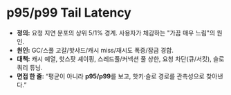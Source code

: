 # p95/p99 Tail Latency
- **정의:** 요청 지연 분포의 상위 5/1% 경계. 사용자가 체감하는 "가끔 매우 느림"의 원인.
- **원인:** GC/스풀 고갈/핫샤드/캐시 miss/재시도 폭증/잠금 경합.
- **대책:** 캐시 예열, 핫스팟 셰이핑, 스레드풀/커넥션 풀 상한, 요청 차단(큐/서킷), 슬로 쿼리 튜닝.
- **면접 한 줄:** “평균이 아니라 **p95/p99**를 보고, 핫키·슬로 경로를 관측성으로 찾아낸다.”
